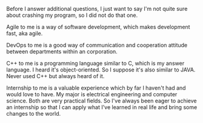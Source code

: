 Before I answer additional questions, I just want to say I'm not quite sure about crashing my program, so I did not do that one.

Agile to me is a way of software development, which makes development fast, aka agile.

DevOps to me is a good way of communication and cooperation attitude between departments within an corporation.

C++ to me is a programming language similar to C, which is my answer language. I heard it's object-oriented. So I suppose it's also similar to JAVA. Never used C++ but always heard of it.

Internship to me is a valuable experience which by far I haven't had and would love to have. My major is electrical engineering and computer science. Both are very practical fields. So I've always been eager to achieve an internship so that I can apply what I've learned in real life and bring some changes to the world.
